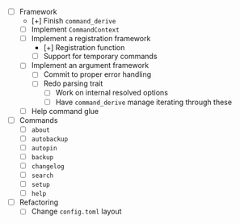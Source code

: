 - [ ] Framework
  - [+] Finish `command_derive`
  - [ ] Implement `CommandContext`
  - [ ] Implement a registration framework
    - [+] Registration function
    - [ ] Support for temporary commands
  - [ ] Implement an argument framework
    - [ ] Commit to proper error handling
    - [ ] Redo parsing trait
      - [ ] Work on internal resolved options
      - [ ] Have `command_derive` manage iterating through these
  - [ ] Help command glue
- [ ] Commands
  - [ ] `about`
  - [ ] `autobackup`
  - [ ] `autopin`
  - [ ] `backup`
  - [ ] `changelog`
  - [ ] `search`
  - [ ] `setup`
  - [ ] `help`
- [ ] Refactoring
  - [ ] Change `config.toml` layout
